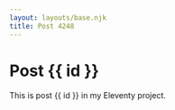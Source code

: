 ```yaml
---
layout: layouts/base.njk
title: Post 4248
---
```


# Post {{ id }}

This is post {{ id }} in my Eleventy project.
